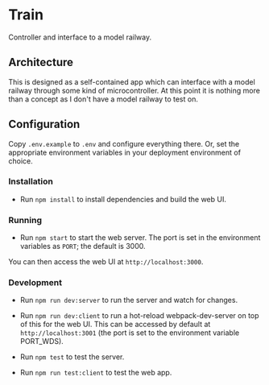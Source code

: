 # Train

Controller and interface to a model railway.

## Architecture

This is designed as a self-contained app which can interface with a model railway through some kind of microcontroller. At this point it is nothing more than a concept as I don't have a model railway to test on.

## Configuration

Copy `.env.example` to `.env` and configure everything there. Or, set the appropriate environment variables in your deployment environment of choice.

### Installation

- Run `npm install` to install dependencies and build the web UI.

### Running

- Run `npm start` to start the web server. The port is set in the environment variables as `PORT`; the default is 3000.

You can then access the web UI at `http://localhost:3000`.

### Development

- Run `npm run dev:server` to run the server and watch for changes.

- Run `npm run dev:client` to run a hot-reload webpack-dev-server on top of this for the web UI. This can be accessed by default at `http://localhost:3001` (the port is set to the environment variable PORT_WDS).

- Run `npm test` to test the server.
- Run `npm run test:client` to test the web app.

